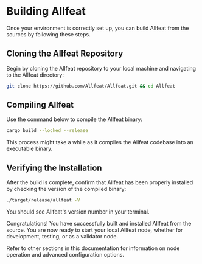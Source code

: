 # Building Allfeat

Once your environment is correctly set up, you can build Allfeat from the sources by following these steps.

## Cloning the Allfeat Repository

Begin by cloning the Allfeat repository to your local machine and navigating to the Allfeat directory:

```bash
git clone https://github.com/Allfeat/Allfeat.git && cd Allfeat
```

## Compiling Allfeat

Use the command below to compile the Allfeat binary:

```bash
cargo build --locked --release
```

This process might take a while as it compiles the Allfeat codebase into an executable binary.

## Verifying the Installation

After the build is complete, confirm that Allfeat has been properly installed by checking the version of the compiled binary:

```bash
./target/release/allfeat -V
```

You should see Allfeat's version number in your terminal.

Congratulations! You have successfully built and installed Allfeat from the source. You are now ready to start your local Allfeat node, whether for development, testing, or as a validator node.

Refer to other sections in this documentation for information on node operation and advanced configuration options.